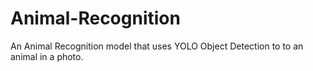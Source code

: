 # Animal-Recognition
An Animal Recognition model that uses YOLO Object Detection to to an animal in a photo.
